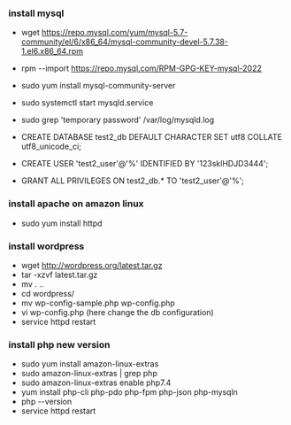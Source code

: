 ### install mysql 
- wget https://repo.mysql.com/yum/mysql-5.7-community/el/6/x86_64/mysql-community-devel-5.7.38-1.el6.x86_64.rpm
- rpm --import https://repo.mysql.com/RPM-GPG-KEY-mysql-2022
- sudo yum install mysql-community-server
- sudo systemctl start mysqld.service
- sudo grep 'temporary password' /var/log/mysqld.log

- CREATE DATABASE test2_db DEFAULT CHARACTER SET utf8 COLLATE utf8_unicode_ci;
- CREATE USER 'test2_user'@'%' IDENTIFIED BY '123sklHDJD3444';
- GRANT ALL PRIVILEGES ON test2_db.* TO 'test2_user'@'%';

### install apache on amazon linux

- sudo yum install httpd

### install wordpress

- wget http://wordpress.org/latest.tar.gz
- tar -xzvf latest.tar.gz
- mv *.* ..
- cd wordpress/
- mv wp-config-sample.php wp-config.php
- vi wp-config.php (here change the db configuration)
- service httpd restart

### install php new version

- sudo yum install amazon-linux-extras
- sudo  amazon-linux-extras | grep php
- sudo amazon-linux-extras enable php7.4
- yum install php-cli php-pdo php-fpm php-json php-mysqln
- php --version
- service httpd restart
